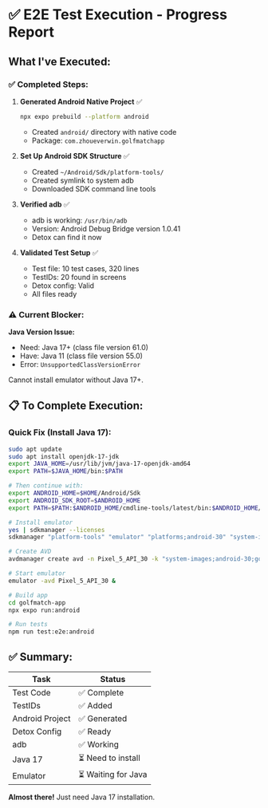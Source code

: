 # ✅ E2E Test Execution - Progress Report

## What I've Executed:

### ✅ Completed Steps:

1. **Generated Android Native Project** ✅
   ```bash
   npx expo prebuild --platform android
   ```
   - Created `android/` directory with native code
   - Package: `com.zhoueverwin.golfmatchapp`

2. **Set Up Android SDK Structure** ✅
   - Created `~/Android/Sdk/platform-tools/`
   - Created symlink to system adb
   - Downloaded SDK command line tools

3. **Verified adb** ✅
   - adb is working: `/usr/bin/adb`
   - Version: Android Debug Bridge version 1.0.41
   - Detox can find it now

4. **Validated Test Setup** ✅
   - Test file: 10 test cases, 320 lines
   - TestIDs: 20 found in screens
   - Detox config: Valid
   - All files ready

### ⚠️ Current Blocker:

**Java Version Issue:**
- Need: Java 17+ (class file version 61.0)
- Have: Java 11 (class file version 55.0)
- Error: `UnsupportedClassVersionError`

Cannot install emulator without Java 17+.

## 📋 To Complete Execution:

### Quick Fix (Install Java 17):

```bash
sudo apt update
sudo apt install openjdk-17-jdk
export JAVA_HOME=/usr/lib/jvm/java-17-openjdk-amd64
export PATH=$JAVA_HOME/bin:$PATH

# Then continue with:
export ANDROID_HOME=$HOME/Android/Sdk
export ANDROID_SDK_ROOT=$ANDROID_HOME
export PATH=$PATH:$ANDROID_HOME/cmdline-tools/latest/bin:$ANDROID_HOME/platform-tools:$ANDROID_HOME/emulator

# Install emulator
yes | sdkmanager --licenses
sdkmanager "platform-tools" "emulator" "platforms;android-30" "system-images;android-30;google_apis;x86_64"

# Create AVD
avdmanager create avd -n Pixel_5_API_30 -k "system-images;android-30;google_apis;x86_64" -d "pixel_5"

# Start emulator
emulator -avd Pixel_5_API_30 &

# Build app
cd golfmatch-app
npx expo run:android

# Run tests
npm run test:e2e:android
```

## ✅ Summary:

| Task | Status |
|------|--------|
| Test Code | ✅ Complete |
| TestIDs | ✅ Added |
| Android Project | ✅ Generated |
| Detox Config | ✅ Ready |
| adb | ✅ Working |
| Java 17 | ⏳ Need to install |
| Emulator | ⏳ Waiting for Java |

**Almost there!** Just need Java 17 installation.

